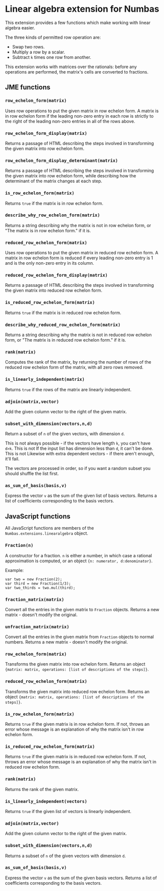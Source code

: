 # Linear algebra extension for Numbas

This extension provides a few functions which make working with linear algebra easier.

The three kinds of permitted row operation are:

* Swap two rows.
* Multiply a row by a scalar.
* Subtract `k` times one row from another.

This extension works with matrices over the rationals: before any operations are performed, the matrix's cells are converted to fractions.

## JME functions

### `row_echelon_form(matrix)`

Uses row operations to put the given matrix in row echelon form. A matrix is in row echelon form if the leading non-zero entry in each row is strictly to the right of the leading non-zero entries in all of the rows above.

### `row_echelon_form_display(matrix)`

Returns a passage of HTML describing the steps involved in transforming the given matrix into row echelon form.

### `row_echelon_form_display_determinant(matrix)`

Returns a passage of HTML describing the steps involved in transforming the given matrix into row echelon form, while describing how the determinant of the matrix changes at each step.

### `is_row_echelon_form(matrix)`

Returns `true` if the matrix is in row echelon form.

### `describe_why_row_echelon_form(matrix)`

Returns a string describing why the matrix is not in row echelon form, or "The matrix is in row echelon form." if it is.

### `reduced_row_echelon_form(matrix)`

Uses row operations to put the given matrix in reduced row echelon form. A matrix in row echelon form is reduced if every leading non-zero entry is 1 and is the only non-zero entry in its column.

### `reduced_row_echelon_form_display(matrix)`

Returns a passage of HTML describing the steps involved in transforming the given matrix into reduced row echelon form.

### `is_reduced_row_echelon_form(matrix)`

Returns `true` if the matrix is in reduced row echelon form.

### `describe_why_reduced_row_echelon_form(matrix)`

Returns a string describing why the matrix is not in reduced row echelon form, or "The matrix is in reduced row echelon form." if it is.

### `rank(matrix)`

Computes the rank of the matrix, by returning the number of rows of the reduced row echelon form of the matrix, with all zero rows removed.

### `is_linearly_independent(matrix)`

Returns `true` if the rows of the matrix are linearly independent.

### `adjoin(matrix,vector)`

Add the given column vector to the right of the given matrix.

### `subset_with_dimension(vectors,n,d)`

Return a subset of `n` of the given vectors, with dimension `d`.

This is not always possible - if the vectors have length `k`, you can't have `d>k`. 
This is not If the input list has dimension less than `d`, it can't be done.
This is not Likewise with extra dependent vectors - if there aren't enough, it'll fail.

The vectors are processed in order, so if you want a random subset you should shuffle the list first.

### `as_sum_of_basis(basis,v)`

Express the vector `v` as the sum of the given list of basis vectors.
Returns a list of coefficients corresponding to the basis vectors.

## JavaScript functions

All JavaScript functions are members of the `Numbas.extensions.linearalgebra` object.

### `Fraction(n)`

A constructor for a fraction. `n` is either a number, in which case a rational approximation is computed, or an object `{n: numerator, d:denominator}`.

Example:

```
var two = new Fraction(2);
var third = new Fraction(1/3);
var two_thirds = two.mul(third);
```

### `fraction_matrix(matrix)`

Convert all the entries in the given matrix to `Fraction` objects. Returns a new matrix - doesn't modify the original.

### `unfraction_matrix(matrix)`

Convert all the entries in the given matrix from `Fraction` objects to normal numbers. Returns a new matrix - doesn't modify the original.

### `row_echelon_form(matrix)`

Transforms the given matrix into row echelon form. Returns an object `{matrix: matrix, operations: [list of descriptions of the steps]}`.

### `reduced_row_echelon_form(matrix)`

Transforms the given matrix into reduced row echelon form. Returns an object `{matrix: matrix, operations: [list of descriptions of the steps]}`.

### `is_row_echelon_form(matrix)`

Returns `true` if the given matrix is in row echelon form. If not, throws an error whose message is an explanation of why the matrix isn't in row echelon form.

### `is_reduced_row_echelon_form(matrix)`

Returns `true` if the given matrix is in reduced row echelon form. If not, throws an error whose message is an explanation of why the matrix isn't in reduced row echelon form.

### `rank(matrix)`

Returns the rank of the given matrix.

### `is_linearly_independent(vectors)`

Returns `true` if the given list of vectors is linearly independent.

### `adjoin(matrix,vector)`

Add the given column vector to the right of the given matrix.

### `subset_with_dimension(vectors,n,d)`

Returns a subset of `n` of the given vectors with dimension `d`.

### `as_sum_of_basis(basis,v)`

Express the vector `v` as the sum of the given basis vectors.
Returns a list of coefficients corresponding to the basis vectors.